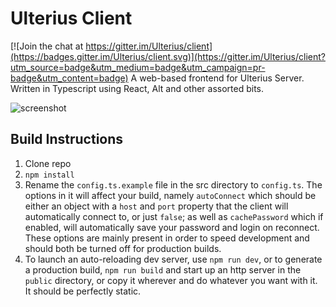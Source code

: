 # Ulterius Client

[![Join the chat at https://gitter.im/Ulterius/client](https://badges.gitter.im/Ulterius/client.svg)](https://gitter.im/Ulterius/client?utm_source=badge&utm_medium=badge&utm_campaign=pr-badge&utm_content=badge)
A web-based frontend for Ulterius Server. Written in Typescript using React, Alt and other assorted bits.

<img alt="screenshot" src="screenshot/screen.png" />

## Build Instructions
1. Clone repo
2. `npm install`
3. Rename the `config.ts.example` file in the src directory to `config.ts`. The options in it will affect your build, namely `autoConnect` which should be either an object with a `host` and `port` property that the client will automatically connect to, or just `false`; as well as `cachePassword` which if enabled, will automatically save your password and login on reconnect. These options are mainly present in order to speed development and should both be turned off for production builds.
4. To launch an auto-reloading dev server, use `npm run dev`, or to generate a production build, `npm run build` and start up an http server in the `public` directory, or copy it wherever and do whatever you want with it. It should be perfectly static.
